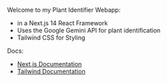 Welcome to my Plant Identifier Webapp:
- in a Next.js 14 React Framework
- Uses the Google Gemini API for plant identification
- Tailwind CSS for Styling

Docs:

- [Next.js Documentation](https://nextjs.org/docs) 
- [Tailwind Documentation](https://tailwindcss.com/docs/installation/using-vite)
